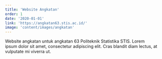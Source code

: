 ```yaml
---
title: 'Website Angkatan'
order: 1
date: '2020-01-01'
link: 'https://angkatan63.stis.ac.id/'
image: 'content/images/angkatan'
---
```


Website angkatan untuk angkatan 63 Politeknik Statistika STIS.
Lorem ipsum dolor sit amet, consectetur adipiscing elit. Cras blandit diam lectus, at vulputate mi viverra ut.